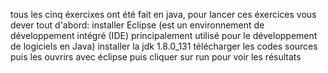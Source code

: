 tous les cinq éxercixes ont été fait en java, 
pour lancer ces éxercices vous dever tout d'abord:
installer Eclipse (est un environnement de développement intégré (IDE) principalement utilisé pour le développement de logiciels en Java)
installer la jdk 1.8.0_131
télécharger les codes sources
puis les ouvrirs avec éclipse 
puis cliquer sur run pour voir les résultats
